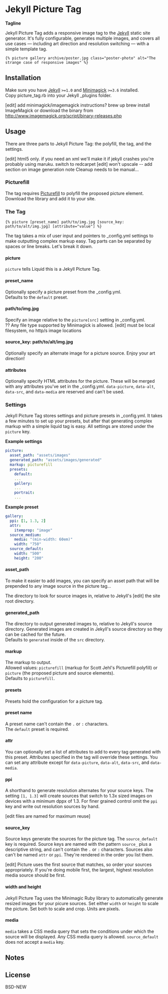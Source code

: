 # Jekyll Picture Tag

**Tagline**

Jekyll Picture Tag adds a responsive image tag to the [Jekyll](http://jekyllrb.com) static site generator. It's fully configurable, generates multiple images, and covers all use cases — including art direction and resolution switching — with a simple template tag.

```
{% picture gallery archive/poster.jpg class="poster-photo" alt="The strange case of responsive images" %}
```

## Installation

Make sure you have [Jekyll](http://jekyllrb.com) `>=1.0` and [Minimagick](https://github.com/minimagick/minimagick) `>=3.6` installed.  
Copy picture_tag.rb into your Jekyll _plugins folder.  

[edit] add minimagick/imagemagick instructions?
brew up
brew install ImageMagick
or download the binary from http://www.imagemagick.org/script/binary-releases.php

## Usage

There are three parts to Jekyll Picture Tag: the polyfill, the tag, and the settings.

[edit] html5 only. if you need an xml we'll make it
if jekyll crashes you're probably using maruku. switch to redcarpet
[edit] won't upscale -- add section on image generation
  note Cleanup needs to be manual...


### Picturefill

The tag requires [Picturefill](https://github.com/scottjehl/picturefill) to polyfill the proposed picture element. Download the library and add it to your site.

### The Tag

```
{% picture [preset_name] path/to/img.jpg [source_key: path/to/alt/img.jpg] [attribute="value"] %}
```

The tag takes a mix of user input and pointers to _config.yml settings to make outputting complex markup easy. Tag parts can be separated by spaces or line breaks. Let's break it down.

#### picture

`picture` tells Liquid this is a Jekyll Picture Tag.

#### preset_name

Optionally specify a picture preset from the _config.yml.  
Defaults to the `default` preset.

#### path/to/img.jpg

Specify an image relative to the `picture[src]` setting in _config.yml.  
?? Any file type supported by Minimagick is allowed.
[edit] must be local filesystem, no http/s image locations

#### source_key: path/to/alt/img.jpg

Optionally specify an alternate image for a picture source. Enjoy your art direction!

#### attributes

Optionally specify HTML attributes for the picture. These will be merged with any attributes you've set in the _config.yml. `data-picture`, `data-alt`, `data-src`, and `data-media` are reserved and can't be used.

### Settings

Jekyll Picture Tag stores settings and picture presets in _config.yml. It takes a few minutes to set up your presets, but after that generating complex markup with a simple liquid tag is easy. All settings are stored under the `picture` key. 

**Example settings**

```yml
picture:
  asset_path: "assets/images"
  generated_path: "assets/images/generated"
  markup: picturefill
  presets:
    default:
    ...
    gallery:
    ...
    portrait:
    ...
```

**Example preset**

```yml
gallery:
  ppi: [1, 1.3, 2]
  attr:
    itemprop: "image"
  source_medium:
    media: "(min-width: 60em)"
    width: "750"
  source_default:
    width: "500"
    height: "200"
```

#### asset_path

To make it easier to add images, you can specify an asset path that will be prepended to any image source in the picture tag...

The directory to look for source images in, relative to Jekyll's [edit] the site root directory.  

#### generated_path

The directory to output generated images to, relative to Jekyll's source directory. Generated images are created in Jekyll's source directory so they can be cached for the future.  
Defaults to `generated` inside of the `src` directory.

#### markup

The markup to output.  
Allowed values: `picturefill` (markup for Scott Jehl's Picturefill polyfill) or `picture` (the proposed picture and source elements).  
Defaults to `picturefill`.

#### presets

Presets hold the configuration for a picture tag.

#### preset name

A preset name can't contain the `.` or `:` characters.  
The `default` preset is required.

#### attr

You can optionally set a list of attributes to add to every tag generated with this preset. Attributes specified in the tag will override these settings. You can set any attribute except for `data-picture`, `data-alt`, `data-src`, and `data-media`.

#### ppi

A shorthand to generate resolution alternates for your source keys. The setting `[1, 1.3]` will create sources that switch to 1.3x sized images on devices with a minimum dppx of 1.3. For finer grained control omit the `ppi` key and write out resolution sources by hand.

[edit files are named for maximum reuse]


#### source_key

Source keys generate the sources for the picture tag. The `source_default` key is required. Source keys are named with the pattern `source_` plus a descriptive string, and can't contain the `.` or `:` characters. Sources also can't be named `attr` or `ppi`. They're rendered in the order you list them.

[edit] Picture uses the first source that matches, so order your sources appropriately. If you're doing mobile first, the largest, highest resolution media source should be first.

#### width and height

Jekyll Picture Tag uses the Minimagic Ruby library to automatically generate resized images for your picure sources. Set either `width` or `height` to scale the picture. Set both to scale and crop. Units are pixels.

#### media

`media` takes a CSS media query that sets the conditions under which the source will be displayed. Any CSS media query is allowed. `source_default` does not accept a `media` key.

## Notes

## License

BSD-NEW